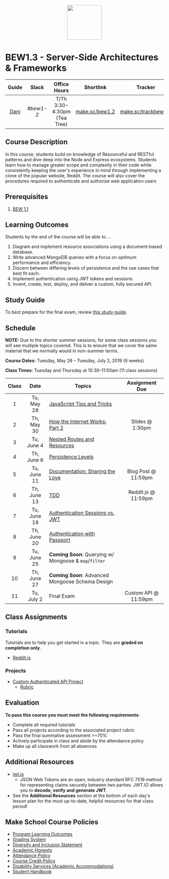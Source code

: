 <p align="center">
  <img src="node.png" height="110">
</p>

# BEW1.3 - Server-Side Architectures & Frameworks

|               Guide               |   Slack   |        Office Hours         |                Shortlink                 |                      Tracker                       |                  Request 1-on-1                  |
| :-------------------------------: | :-------: | :-------------------------: | :--------------------------------------: | :------------------------------------------------: | :----------------------------------------------: |
| [Dani](https://github.com/droxey) | _#bew1-2_ | T/Th 3:30-4:30pm (Tea Tree) | [make.sc/bew1.2](https://make.sc/bew1.2) | [make.sc/trackbew1.2](https://make.sc/trackbew1.2) | [Click to Request](https://make.sc/codewithdani) |

## Course Description

In this course, students build on knowledge of Resourceful and RESTful patterns and dive deep into the Node and Express ecosystems. Students learn how to manage greater scope and complexity in their code while consistently keeping the user's experience in mind through implementing a clone of the popular website, Reddit. The course will also cover the procedures required to authenticate and authorize web application users

## Prerequisites

1. [BEW 1.1](http://make.sc/bew1-1)

## Learning Outcomes

Students by the end of the course will be able to ...

1. Diagram and implement resource associations using a document-based database.
1. Write advanced MongoDB queries with a focus on optimum performance and efficiency.
1. Discern between differing levels of persistence and the use cases that best fit each.
1. Implement authentication using JWT tokens and sessions.
1. Invent, create, test, deploy, and deliver a custom, fully secured API.

## Study Guide

To best prepare for the final exam, review [this study guide](study-guide.md).

## Schedule

**NOTE:** Due to the shorter summer sessions, for some class sessions you will see multiple topics covered. This is to ensure that we cover the same material that we normally would in non-summer terms.

**Course Dates:** Tuesday, May 28 – Tuesday, July 2, 2019 (6 weeks)

**Class Times:** Tuesday and Thursday at 10:30–11:50am (11 class sessions)

| Class |     Date      | Topics                                                 |    Assignment Due    |
| :---: | :-----------: | ------------------------------------------------------ | :------------------: |
|   1   |  Tu, May 28         | [JavaScript Tips and Tricks](Lessons/Lesson01.md)      |
|   2   |  Th, May 30         | [How the Internet Works: Part 2](Lessons/Lesson02.md)  |   Slides @ 1:30pm  |
|   3   |  Tu, June 4         | [Nested Routes and Resources](Lessons/Lesson03.md)     |
|   4   |  Th, June 6         | [Persistence Levels](Lessons/Lesson04.md)              |
|   5   |  Tu, June 11        | [Documentation: Sharing the Love](Lessons/Lesson05.md) | Blog Post @ 11:59pm |
|   6   |  Th, June 13        | [TDD](Lessons/Lesson09.md)                             | Reddit.js @ 11:59pm |
|   7   |  Tu, June 18        | [Authentication Sessions vs. JWT](Lessons/Lesson08.md) |
|   8   |  Th, June 20        | [Authentication with Passport](Lessons/Passport.md)                   |
|  9   |  Tu, June 25        | **Coming Soon**: Querying w/ Mongoose & `map`/`filter` |
|  10   |  Th, June 27        |  **Coming Soon**: Advanced Mongoose Schema Design                      |
|  11   |  Tu, July 2         | Final Exam                                             | Custom API @ 11:59pm |

## Class Assignments

### Tutorials

Tutorials are to help you get started in a topic.  They are **graded on completion only**.

* [Reddit.js](https://www.makeschool.com/academy/track/reddit-clone-in-node-js)

### Projects

* [Custom Authenticated API Project](Projects/02-Custom-API-Project.md)
  * [Rubric](Projects/Rubrics/02-Custom-API-Project.md)

## Evaluation

**To pass this course you must meet the following requirements**:

- Complete all required tutorials
- Pass all projects according to the associated project rubric
- Pass the final summative assessment >=70%
- Actively participate in class and abide by the attendance policy
- Make up all classwork from all absences

## Additional Resources

* [jwt.io](https://jwt.io)
  * JSON Web Tokens are an open, industry standard RFC 7519 method for representing claims securely between two parties. JWT.IO allows you to **decode, verify and generate JWT**.
* See the **Additional Resources** section at the bottom of each day's lesson plan for the most up-to-date, helpful resources for that class period!

## Make School Course Policies

- [Program Learning Outcomes](https://make.sc/program-learning-outcomes)
- [Grading System](https://make.sc/grading-system)
- [Diversity and Inclusion Statement](https://make.sc/diversity-and-inclusion-statement)
- [Academic Honesty](https://make.sc/academic-honesty-policy)
- [Attendance Policy](https://make.sc/attendance-policy)
- [Course Credit Policy](https://make.sc/course-credit-policy)
- [Disability Services (Academic Accommodations)](https://make.sc/disability-services)
- [Student Handbook](https://make.sc/student-handbook)
